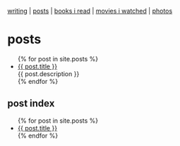 [writing](index.md) | [posts](posts.md) | [books i read](books.md) | [movies i watched](movies.md) | [photos](http://vsco.co/brookshelley/images/1)

# posts

<div>
  <ul>
    {% for post in site.posts %}
    <li>
      <a href="{{ post.url }}" class="title">{{ post.title }}</a>
      <div class="title-desc">{{ post.description }}</div>
    </li>
    {% endfor %}
  </ul>
</div>

## post index
<ul>
  {% for post in site.posts %}
    <li>
      <a href="{{ post.url }}">{{ post.title }}</a>
    </li>
  {% endfor %}
</ul>
